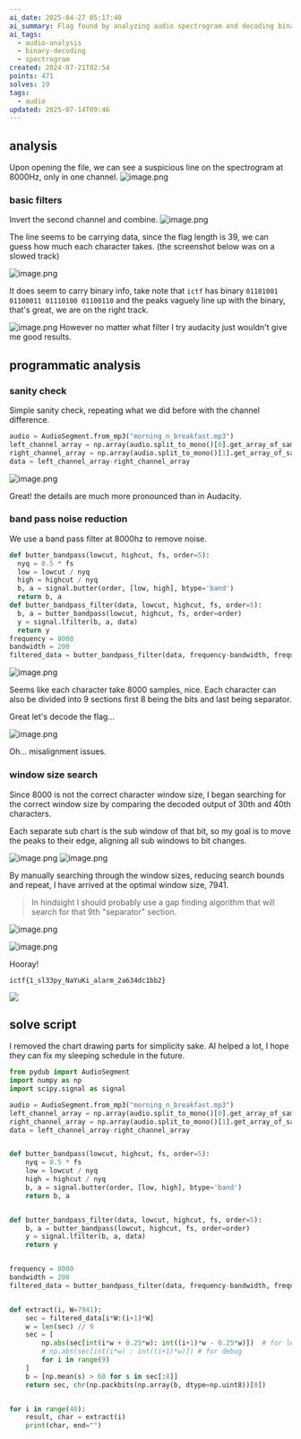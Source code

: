 ```yaml
---
ai_date: 2025-04-27 05:17:40
ai_summary: Flag found by analyzing audio spectrogram and decoding binary data at 8000Hz in a specific channel difference
ai_tags:
  - audio-analysis
  - binary-decoding
  - spectrogram
created: 2024-07-21T02:54
points: 471
solves: 19
tags:
  - audio
updated: 2025-07-14T09:46
---
```


## analysis
Upon opening the file, we can see a suspicious line on the spectrogram at 8000Hz, only in one channel.
![image.png](https://res.cloudinary.com/kumonochisanaka/image/upload/v1721545498/2024/07/8987985ec534194f6de159409b59f81f.png)

### basic filters
Invert the second channel and combine.
![image.png](https://res.cloudinary.com/kumonochisanaka/image/upload/v1721544912/2024/07/ce2aea6678d61a9812cab76602346b32.png)

The line seems to be carrying data, since the flag length is 39, we can guess how much each character takes. (the screenshot below was on a slowed track)

![image.png](https://res.cloudinary.com/kumonochisanaka/image/upload/v1721544934/2024/07/c3935a6489adee42586807ed40430fdb.png)

It does seem to carry binary info, take note that `ictf` has binary `01101001 01100011 01110100 01100110` and the peaks vaguely line up with the binary, that's great, we are on the right track.

![image.png](https://res.cloudinary.com/kumonochisanaka/image/upload/v1721544896/2024/07/def5acd8050b58a8438926f695c08860.png)
However no matter what filter I try audacity just wouldn't give me good results.

## programmatic analysis

### sanity check
Simple sanity check, repeating what we did before with the channel difference.

```python
audio = AudioSegment.from_mp3("morning_n_breakfast.mp3")
left_channel_array = np.array(audio.split_to_mono()[0].get_array_of_samples())
right_channel_array = np.array(audio.split_to_mono()[1].get_array_of_samples())
data = left_channel_array-right_channel_array
```

![image.png](https://res.cloudinary.com/kumonochisanaka/image/upload/v1721544979/2024/07/e6c03c05721252f1e4e821cfe86283d4.png)

Great! the details are much more pronounced than in Audacity.

### band pass noise reduction
We use a band pass filter at 8000hz to remove noise.

```python
def butter_bandpass(lowcut, highcut, fs, order=5):
  nyq = 0.5 * fs
  low = lowcut / nyq
  high = highcut / nyq
  b, a = signal.butter(order, [low, high], btype='band')
  return b, a
def butter_bandpass_filter(data, lowcut, highcut, fs, order=5):
  b, a = butter_bandpass(lowcut, highcut, fs, order=order)
  y = signal.lfilter(b, a, data)
  return y
frequency = 8000
bandwidth = 200
filtered_data = butter_bandpass_filter(data, frequency-bandwidth, frequency+bandwidth, audio.frame_rate, order=5)
```

![image.png](https://res.cloudinary.com/kumonochisanaka/image/upload/v1721545019/2024/07/971812c454b06c9cc7f8156276588490.png)

Seems like each character take 8000 samples, nice.
Each character can also be divided into 9 sections first 8 being the bits and last being separator.

Great let's decode the flag...

![image.png](https://res.cloudinary.com/kumonochisanaka/image/upload/v1721546009/2024/07/d5d5b30ab7e53d94c5602bde031c43db.png)

Oh... misalignment issues.
### window size search
Since 8000 is not the correct character window size, I began searching for the correct window size by comparing the decoded output of 30th and 40th characters.

Each separate sub chart is the sub window of that bit, so my goal is to move the peaks to their edge, aligning all sub windows to bit changes.

![image.png](https://res.cloudinary.com/kumonochisanaka/image/upload/v1721545044/2024/07/6f69f74eb01dfc074508483d3c07b131.png)
![image.png](https://res.cloudinary.com/kumonochisanaka/image/upload/v1721545055/2024/07/5c7bcf726b57203f2cf50de7dc5e32b0.png)

By manually searching through the window sizes, reducing search bounds and repeat, I have arrived at the optimal window size, 7941.

> In hindsight I should probably use a gap finding algorithm that will search for that 9th "separator" section.

![image.png](https://res.cloudinary.com/kumonochisanaka/image/upload/v1721545129/2024/07/3df7bc5db1faaf08c3cbaee56f469286.png)

![image.png](https://res.cloudinary.com/kumonochisanaka/image/upload/v1721545196/2024/07/8c27b793a5142ef377cc4656772861cc.png)

Hooray!

```flag
ictf{1_sl33py_NaYuKi_alarm_2a634dc1bb2}
```

![](https://res.cloudinary.com/kumonochisanaka/image/upload/v1721600811/2024/07/1bcfb5aad811cd229de846117d368572.png)
## solve script

I removed the chart drawing parts for simplicity sake.
AI helped a lot, I hope they can fix my sleeping schedule in the future.

```python
from pydub import AudioSegment
import numpy as np
import scipy.signal as signal

audio = AudioSegment.from_mp3("morning_n_breakfast.mp3")
left_channel_array = np.array(audio.split_to_mono()[0].get_array_of_samples())
right_channel_array = np.array(audio.split_to_mono()[1].get_array_of_samples())
data = left_channel_array-right_channel_array


def butter_bandpass(lowcut, highcut, fs, order=5):
    nyq = 0.5 * fs
    low = lowcut / nyq
    high = highcut / nyq
    b, a = signal.butter(order, [low, high], btype='band')
    return b, a


def butter_bandpass_filter(data, lowcut, highcut, fs, order=5):
    b, a = butter_bandpass(lowcut, highcut, fs, order=order)
    y = signal.lfilter(b, a, data)
    return y


frequency = 8000
bandwidth = 200
filtered_data = butter_bandpass_filter(data, frequency-bandwidth, frequency+bandwidth, audio.frame_rate, order=5)


def extract(i, W=7941):
    sec = filtered_data[i*W:(i+1)*W]
    w = len(sec) // 9
    sec = [
        np.abs(sec[int(i*w + 0.25*w): int((i+1)*w - 0.25*w)])  # for less noise
        # np.abs(sec[int(i*w) : int((i+1)*w)]) # for debug
        for i in range(9)
    ]
    b = [np.mean(s) > 60 for s in sec[:8]]
    return sec, chr(np.packbits(np.array(b, dtype=np.uint8))[0])


for i in range(40):
    result, char = extract(i)
    print(char, end="")
```